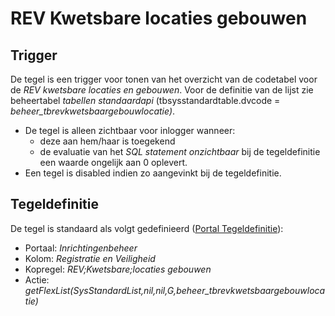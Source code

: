 # REV Kwetsbare locaties gebouwen

## Trigger

De tegel is een trigger voor tonen van het overzicht van de codetabel voor de *REV kwetsbare locaties en gebouwen*. Voor de definitie van de lijst zie beheertabel *tabellen standaardapi* (tbsysstandardtable.dvcode = *beheer_tbrevkwetsbaargebouwlocatie)*.

  * De tegel is alleen zichtbaar voor inlogger wanneer:
    * deze aan hem/haar is toegekend 
    * de evaluatie van het *SQL statement onzichtbaar* bij de tegeldefinitie een waarde ongelijk aan 0 oplevert. 
  * Een tegel is disabled indien zo aangevinkt bij de tegeldefinitie.

## Tegeldefinitie

De tegel is standaard als volgt gedefinieerd ([Portal Tegeldefinitie](/docs/instellen_inrichten/portaldefinitie/portal_tegel.md)):

  * Portaal: *Inrichtingenbeheer*
  * Kolom: *Registratie en Veiligheid*
  * Kopregel: *REV;Kwetsbare;locaties gebouwen*
  * Actie: *getFlexList(SysStandardList,nil,nil,G,beheer_tbrevkwetsbaargebouwlocatie)*

